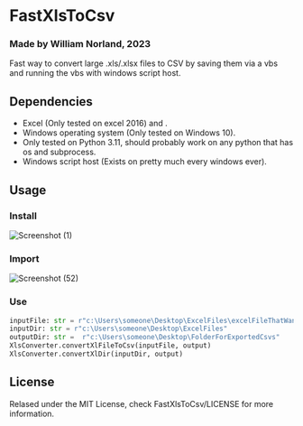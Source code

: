 # FastXlsToCsv
### Made by William Norland, 2023

Fast way to convert large .xls/.xlsx files to CSV by saving them via a vbs and running the vbs with windows script host.

## Dependencies
* Excel (Only tested on excel 2016) and .
* Windows operating system (Only tested on Windows 10).
* Only tested on Python 3.11, should probably work on any python that has os and subprocess.
* Windows script host (Exists on pretty much every windows ever).

## Usage
### Install
![Screenshot (1)](https://github.com/willayy/FastXlsToCsv/assets/117913560/f3d7e81d-346b-49d3-8992-e8c948f8162d)
### Import
![Screenshot (52)](https://github.com/willayy/FastXlsToCsv/assets/117913560/4ff08183-e8db-4c71-941e-e9864462c9f3)
### Use
```python
inputFile: str = r"c:\Users\someone\Desktop\ExcelFiles\excelFileThatWantsTobeCsv.xlsx"
inputDir: str = r"c:\Users\someone\Desktop\ExcelFiles"
outputDir: str =  r"c:\Users\someone\Desktop\FolderForExportedCsvs"
XlsConverter.convertXlFileToCsv(inputFile, output)
XlsConverter.convertXlDir(inputDir, output)
```

## License
Relased under the MIT License, check FastXlsToCsv/LICENSE for more information.

